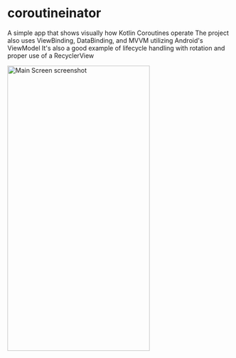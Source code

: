 # coroutineinator
A simple app that shows visually how Kotlin Coroutines operate
The project also uses ViewBinding, DataBinding, and MVVM utilizing Android's ViewModel
It's also a good example of lifecycle handling with rotation and proper use of a RecyclerView

<div>
  <img align="center" src="coroutine-inator.gif" alt="Main Screen screenshot" height="640" width="320">
</div>
